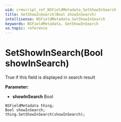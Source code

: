 ```yaml
---
uid: crmscript_ref_NSFieldMetadata_SetShowInSearch
title: SetShowInSearch(Bool showInSearch)
intellisense: NSFieldMetadata.SetShowInSearch
keywords: NSFieldMetadata, GetShowInSearch
so.topic: reference
---
```


# SetShowInSearch(Bool showInSearch)

True if this field is displayed in search result

**Parameter:** 
* **showInSearch** Bool

```crmscript
NSFieldMetadata thing;
Bool showInSearch;
thing.SetShowInSearch(showInSearch);
```

